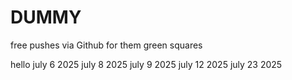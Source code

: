 # DUMMY
free pushes via Github for them green squares


hello july 6 2025
july 8 2025
july 9 2025
july 12 2025
july 23 2025
